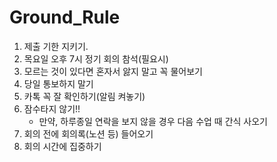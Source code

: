 # Ground_Rule

1. 제출 기한 지키기.
2. 목요일 오후 7시 정기 회의 참석(필요시)
3. 모르는 것이 있다면 혼자서 앓지 말고 꼭 물어보기
4. 당일 통보하지 말기
5. 카톡 꼭 잘 확인하기(알림 켜놓기)
6. 잠수타지 않기!!
   - 만약, 하루종일 연락을 보지 않을 경우 다음 수업 때 간식 사오기
7. 회의 전에 회의록(노션 등) 들어오기
8. 회의 시간에 집중하기
  
